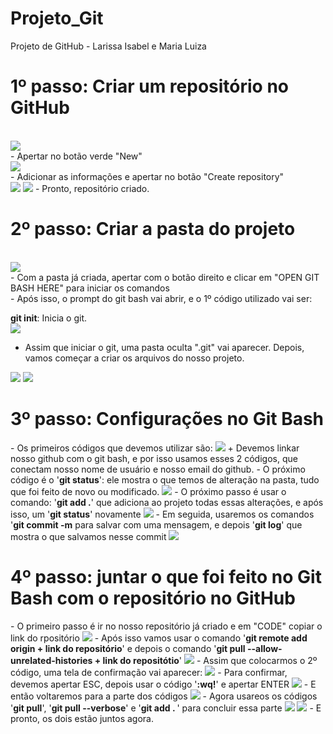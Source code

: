 # Projeto_Git
Projeto de GitHub - Larissa Isabel e Maria Luiza 

<h1>1º passo: Criar um repositório no GitHub </h1>
<br>
<img src = "https://github.com/MaluAlmeida/Projeto_Git/assets/150203502/7d6ca208-5f55-4ad1-8919-7e844ead4e4c.jpeg"> 
<br>
- Apertar no botão verde "New"
<br>
<img src ="https://github.com/MaluAlmeida/Projeto_Git/assets/150203502/859ae489-75ab-4247-b5ee-1e145bb0a0da.jpeg">
<br>
- Adicionar as informações e apertar no botão "Create repository"
 <br> 
<img src = "https://github.com/MaluAlmeida/Projeto_Git/assets/150203502/935bb63f-f12e-4ed0-92ba-19ef3a1339d9.jpeg">
<img src = "https://github.com/MaluAlmeida/Projeto_Git/assets/150203502/c2d158a0-7624-46a5-b55c-8442043dd0b4.jpeg">
- Pronto, repositório criado.
<br>
<h1>2º passo: Criar a pasta do projeto </h1>
<br>
<img src = "https://github.com/MaluAlmeida/Projeto_Git/assets/150203502/e29a41af-443b-4eda-9c48-c97c811f4392.jpeg">
<br>
- Com a pasta já criada, apertar com o botão direito e clicar em "OPEN GIT BASH HERE" para iniciar os comandos 
<br>
<img s-rc = "https://github.com/MaluAlmeida/Projeto_Git/assets/150203502/36a1a083-5357-468e-827a-14ede8481f8a2.jpeg">
<br>
- Após isso, o prompt do git bash vai abrir, e o 1º código utilizado vai ser: 

<b>git init</b>: Inicia o git. 
<br>
<img src = "https://github.com/MaluAlmeida/Projeto_Git/assets/150203502/7ef4848d-879a-460f-a275-286460a3006e.jpeg">
<br>
- Assim que iniciar o git, uma pasta oculta ".git" vai aparecer. Depois, vamos começar a criar os arquivos do nosso projeto.
<img src =".jpeg">
<img src =".jpeg">
<h1>3º passo: Configurações no Git Bash</h1>
- Os primeiros códigos que devemos utilizar são: 
<img src =".jpeg"> 
 + Devemos linkar nosso github com o git bash, e por isso usamos esses 2 códigos, que conectam nosso nome de usuário e nosso email do github. 
- O próximo código é o '<b>git status</b>': ele mostra o que temos de alteração na pasta, tudo que foi feito de novo ou modificado. 
<img src =".jpeg">
- O próximo passo é usar o comando: '<b>git add .</b>' que adiciona ao projeto todas essas alterações, e após isso, um '<b>git status</b>' novamente
<img src =".jpeg">
- Em seguida, usaremos os comandos '<b>git commit -m</b> para salvar com uma mensagem, e depois '<b>git log</b>' que mostra o que salvamos nesse commit
<img src =".jpeg">

<h1>4º passo: juntar o que foi feito no Git Bash com o repositório no GitHub</h1>
- O primeiro passo é ir no nosso repositório já criado e em "CODE" copiar o link do rpositório
<img src =".jpeg">
- Após isso vamos usar o comando '<b>git remote add origin + link do repositório</b>' e depois o comando '<b>git pull --allow-unrelated-histories + link do repositótio</b>'
<img src =".jpeg">
- Assim que colocarmos o 2º código, uma tela de confirmação vai aparecer:
<img src =".jpeg">
- Para confirmar, devemos apertar ESC, depois usar o código '<b>:wq!</b>' e apertar ENTER
<img src =".jpeg">
- E então voltaremos para a parte dos códigos
<img src =".jpeg">
- Agora usareos os códigos '<b>git pull</b>', '<b>git pull --verbose</b>' e '<b>git add . </b>' para concluir essa parte
<img src=".jpeg">
<img src=".jpeg">
- E pronto, os dois estão juntos agora.
